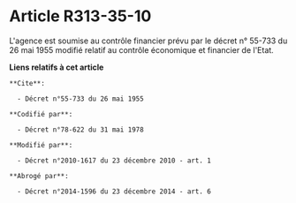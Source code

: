 # Article R313-35-10

L'agence est soumise au contrôle financier prévu par le décret n° 55-733 du 26 mai 1955 modifié relatif au contrôle
économique et financier de l'Etat.

**Liens relatifs à cet article**

	**Cite**:

	  - Décret n°55-733 du 26 mai 1955

	**Codifié par**:

	  - Décret n°78-622 du 31 mai 1978

	**Modifié par**:

	  - Décret n°2010-1617 du 23 décembre 2010 - art. 1

	**Abrogé par**:

	  - Décret n°2014-1596 du 23 décembre 2014 - art. 6
